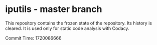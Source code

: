 # iputils - master branch

This repository contains the frozen state of the repository.
Its history is cleared. It is used only for static code
analysis with Codacy.

Commit Time: 1720086666